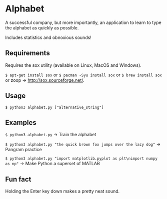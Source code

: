 # Alphabet

A successful company, but more importantly, an application to learn to type the alphabet as quickly as possible.

Includes statistics and obnoxious sounds!

## Requirements

Requires the sox utility (available on Linux, MacOS and Windows).

`$ apt-get install sox` or `$ pacman -Syu install sox` or `$ brew install sox` or zoop -> http://sox.sourceforge.net/.

## Usage

`$ python3 alphabet.py ["alternative_string"]`

## Examples

`$ python3 alphabet.py` -> Train the alphabet

`$ python3 alphabet.py "the quick brown fox jumps over the lazy dog"` -> Pangram practice

`$ python3 alphabet.py "import matplotlib.pyplot as plt\nimport numpy as np"` -> Make Python a superset of MATLAB

## Fun fact

Holding the Enter key down makes a pretty neat sound.
